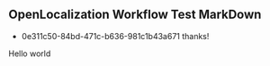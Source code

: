 ## OpenLocalization Workflow Test MarkDown
* 0e311c50-84bd-471c-b636-981c1b43a671 
thanks!

Hello world